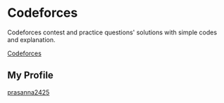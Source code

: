 <h1>Codeforces</h1>

Codeforces contest and practice questions' solutions with simple codes and explanation.

[Codeforces](https://codeforces.com/)

<h2>My Profile</h2> 

[prasanna2425](https://codeforces.com/profile/prasanna2425)
